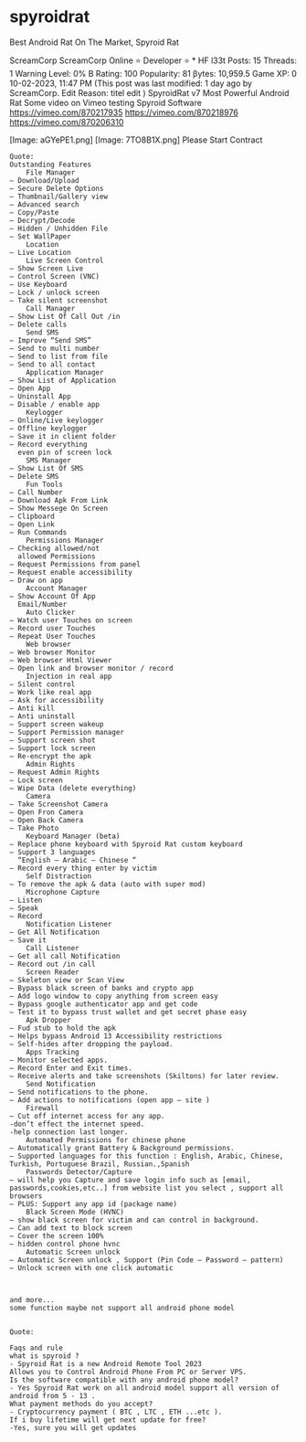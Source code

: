 # spyroidrat
Best Android Rat On The Market, Spyroid Rat



ScreamCorp
ScreamCorp Online
⭐ Developer ⭐
*
HF l33t
Posts:
15
Threads:
1
Warning Level:
0%
B Rating:
100
Popularity:
81
βytes:
10,959.5
Game XP:
0
10-02-2023, 11:47 PM (This post was last modified: 1 day ago by ScreamCorp. Edit Reason: titel edit )
SpyroidRat v7 Most Powerful Android Rat
Some video  on Vimeo testing Spyroid Software
https://vimeo.com/870217935
https://vimeo.com/870218976
https://vimeo.com/870206310





[Image: aGYePE1.png]
[Image: 7TO8B1X.png]
Please Start Contract

    Quote:
    Outstanding Features
        File Manager
    – Download/Upload
    – Secure Delete Options
    – Thumbnail/Gallery view
    – Advanced search
    – Copy/Paste
    – Decrypt/Decode
    – Hidden / Unhidden File
    – Set WallPaper
        Location
    – Live Location
        Live Screen Control
    – Show Screen Live
    – Control Screen (VNC)
    – Use Keyboard
    – Lock / unlock screen
    – Take silent screenshot
        Call Manager
    – Show List Of Call Out /in
    – Delete calls
        Send SMS
    – Improve “Send SMS”
    – Send to multi number
    – Send to list from file
    – Send to all contact
        Application Manager
    – Show List of Application
    – Open App
    – Uninstall App
    – Disable / enable app
        Keylogger
    – Online/Live keylogger
    – Offline keylogger
    – Save it in client folder
    – Record everything
      even pin of screen lock
        SMS Manager
    – Show List Of SMS
    – Delete SMS
        Fun Tools
    – Call Number
    – Download Apk From Link
    – Show Messege On Screen
    – Clipboard
    – Open Link
    – Run Commands
        Permissions Manager
    – Checking allowed/not
      allowed Permissions
    – Request Permissions from panel
    – Request enable accessibility
    – Draw on app
        Account Manager
    – Show Account Of App
      Email/Number
        Auto Clicker
    – Watch user Touches on screen
    – Record user Touches
    – Repeat User Touches
        Web browser
    – Web browser Monitor
    – Web browser Html Viewer
    – Open link and browser monitor / record
        Injection in real app
    – Silent control
    – Work like real app
    – Ask for accessibility
    – Anti kill
    – Anti uninstall
    – Support screen wakeup
    – Support Permission manager
    – Support screen shot
    – Support lock screen
    – Re-encrypt the apk
        Admin Rights
    – Request Admin Rights
    – Lock screen
    – Wipe Data (delete everything)
        Camera
    – Take Screenshot Camera
    – Open Fron Camera
    – Open Back Camera
    – Take Photo
        Keyboard Manager (beta)
    – Replace phone keyboard with Spyroid Rat custom keyboard
    – Support 3 languages
      “English – Arabic – Chinese “
    – Record every thing enter by victim
        Self Distraction
    – To remove the apk & data (auto with super mod)
        Microphone Capture
    – Listen
    – Speak
    – Record
        Notification Listener
    – Get All Notification
    – Save it
        Call Listener
    – Get all call Notification
    – Record out /in call
        Screen Reader
    – Skeleton view or Scan View
    – Bypass black screen of banks and crypto app
    – Add logo window to copy anything from screen easy
    – Bypass google authenticator app and get code
    – Test it to bypass trust wallet and get secret phase easy
        Apk Dropper
    – Fud stub to hold the apk
    – Helps bypass Android 13 Accessibility restrictions
    – Self-hides after dropping the payload.
        Apps Tracking
    – Monitor selected apps.
    – Record Enter and Exit times.
    – Receive alerts and take screenshots (Skiltons) for later review.
        Send Notification
    – Send notifications to the phone.
    – Add actions to notifications (open app – site )
        Firewall
    – Cut off internet access for any app.
    -don’t effect the internet speed.
    -help connection last longer.
        Automated Permissions for chinese phone
    – Automatically grant Battery & Background permissions.
    – Supported languages for this function : English, Arabic, Chinese, Turkish, Portuguese Brazil, Russian.,Spanish
        Passwords Detector/Capture
    – will help you Capture and save login info such as [email, passwords,cookies,etc..] from website list you select , support all browsers
    – PLUS: Support any app id (package name)
        Black Screen Mode (HVNC)
    – show black screen for victim and can control in background.
    – Can add text to block screen
    – Cover the screen 100%
    – hidden control phone hvnc
        Automatic Screen unlock
    – Automatic Screen unlock , Support (Pin Code – Password – pattern)
    – Unlock screen with one click automatic



    and more...
    some function maybe not support all android phone model 


    Quote:

    Faqs and rule
    what is spyroid ?
    - Spyroid Rat is a new Android Remote Tool 2023
    Allows you to Control Android Phone From PC or Server VPS.
    Is the software compatible with any android phone model?
    - Yes Spyroid Rat work on all android model support all version of android from 5 - 13 .
    What payment methods do you accept?
    - Cryptocurrency payment ( BTC , LTC , ETH ...etc ).
    If i buy lifetime will get next update for free?
    -Yes, sure you will get updates


